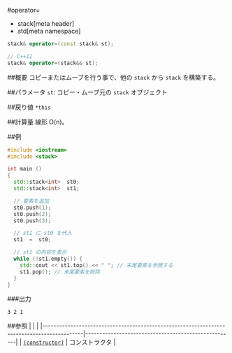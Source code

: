 #operator=
* stack[meta header]
* std[meta namespace]

```cpp
stack& operator=(const stack& st);

// C++11
stack& operator=(stack&& st);
```

##概要
コピーまたはムーブを行う事で、他の `stack` から `stack` を構築する。


##パラメータ
`st`: コピー・ムーブ元の `stack` オブジェクト


##戻り値
`*this`


##計算量
線形 O(n)。


##例
```cpp
#include <iostream>
#include <stack>

int main ()
{
  std::stack<int>  st0;
  std::stack<int>  st1;

  // 要素を追加
  st0.push(1);
  st0.push(2);
  st0.push(3);

  // st1 に st0 を代入
  st1  =  st0;

  // st1 の内容を表示
  while (!st1.empty()) {
    std::cout << st1.top() << " "; // 末尾要素を参照する
    st1.pop(); // 末尾要素を削除
  }
}
```

###出力
```
3 2 1 
```

##参照
| | |
|--------------------------------------------------------------------------------------------|-----------------------------------------------------|
| [`(constructor)`](./op_constructor.md) | コンストラクタ |



